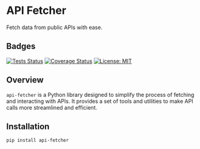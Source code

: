 # API Fetcher

Fetch data from public APIs with ease.

## Badges
 

[![Tests Status](https://github.com/domenicodigangi/api-fetcher/actions/workflows/run-tests.yml/badge.svg)](https://github.com/domenicodigangi/api-fetcher/actions/workflows/run-tests.yml)
[![Coverage Status](https://codecov.io/gh/domenicodigangi/api-fetcher/branch/main/graph/badge.svg)](https://codecov.io/gh/domenicodigangi/api-fetcher)
[![License: MIT](https://img.shields.io/badge/License-MIT-yellow.svg)](https://opensource.org/licenses/MIT)

## Overview

`api-fetcher` is a Python library designed to simplify the process of fetching and interacting with APIs. It provides a set of tools and utilities to make API calls more streamlined and efficient.

## Installation

```bash
pip install api-fetcher
